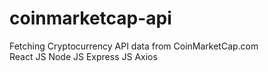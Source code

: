 # coinmarketcap-api

Fetching Cryptocurrency API data from CoinMarketCap.com
<br/>
React JS
Node JS
Express JS
Axios
